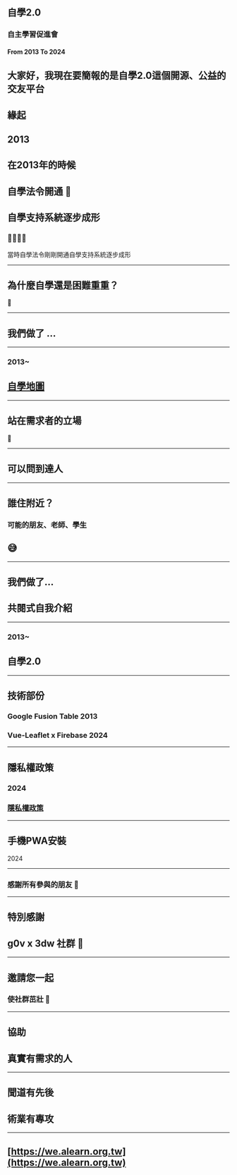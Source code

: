 
## 自學2.0
### 自主學習促進會
####  From 2013   To  2024

大家好，我現在要簡報的是自學2.0這個開源、公益的交友平台
---

## 緣起  
## 2013  

在2013年的時候
---
## 自學法令開通 💫  
## 自學支持系統逐步成形  
### 👬👭👬👭  

當時自學法令剛剛開通自學支持系統逐步成形

---

## 為什麼自學還是困難重重？

🐌

---
## 我們做了 ...


---

### 2013~  
## [自學地圖](https://map.alearn.org.tw)  

---

## 站在需求者的立場  
🐾  

---

## 可以問到達人  

---

## 誰住附近？  
### 可能的朋友、老師、學生  
## 😅  

---

## 我們做了...  
## 共閱式自我介紹  

---
  
### 2013~
## 自學2.0

---

## 技術部份  
### Google Fusion Table 2013  
### Vue-Leaflet x Firebase 2024  

---

## 隱私權政策  
### 2024  
### [隱私權政策](https://we.alearn.org.tw/privacy-policy)  

---

## 手機PWA安裝
2024

---

### 感謝所有參與的朋友 👏  

---

## 特別感謝  
## g0v   x   3dw 社群  👏  

---

## 邀請您一起
### 使社群茁壯  💪  

---

## 協助
## 真實有需求的人
---
  
## 聞道有先後
## 術業有專攻

---
## [https://we.alearn.org.tw](https://we.alearn.org.tw)

